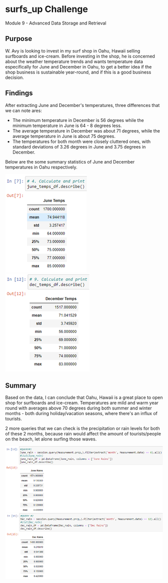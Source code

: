 # surfs_up Challenge
Module 9 - Advanced Data Storage and Retrieval

## Purpose
W. Avy is looking to invest in my surf shop in Oahu, Hawaii selling surfboards and ice-cream. Before investing in the shop, he is concerned about the weather temperature trends and wants temperature data especifically for June and December in Oahu, to get a better idea if the shop business is sustainable year-round, and if this is a good business decision.

## Findings
After extracting June and December's temperatures, three differences that we can note ares:
* The minimum temperature in December is 56 degrees while the minimum temperature in June is 64 - 8 degrees less.
* The average temperature in December was about 71 degrees, while the average temperature in June is about 75 degrees.
* The temperatures for both month were closely cluttered ones, with standard deviations of 3.26 degrees in June and 3.75 degrees in December.

Below are the some summary statistics of June and December temperatures in Oahu respectively.

![June Temperatures](June_Temps.PNG) ![December Temperatures](Dec_Temps.PNG)

## Summary
Based on the data, I can conclude that Oahu, Hawaii is a great place to open shop for surfboards and ice-cream. Temperatures are mild and warm year round with averages above 70 degrees during both summer and winter months - both during holiday/vacation seasons, where there's an influx of tourists.

2 more queries that we can check is the precipitation or rain levels for both of these 2 months, because rain would affect the amount of tourists/people on the beach, let alone surfing those waves.

![June Rain](June_Rain.PNG) ![December Rain](Dec_Rain.PNG)
